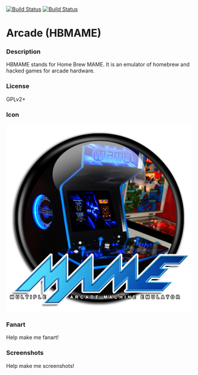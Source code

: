 [![Build Status](https://travis-ci.org/kodi-game/game.libretro.hbmame.svg?branch=master)](https://travis-ci.org/kodi-game/game.libretro.hbmame)
[![Build Status](https://ci.appveyor.com/api/projects/status/github/kodi-game/game.libretro.hbmame?svg=true)](https://ci.appveyor.com/project/kodi-game/game-libretro-hbmame)

# Arcade (HBMAME)

### Description

HBMAME stands for Home Brew MAME. It is an emulator of homebrew and hacked games for arcade hardware.

### License

GPLv2+

### Icon

![Arcade (HBMAME) icon](game.libretro.hbmame/resources/icon.png)

### Fanart

Help make me fanart!

### Screenshots

Help make me screenshots!
